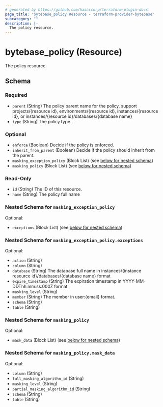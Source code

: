 ```yaml
---
# generated by https://github.com/hashicorp/terraform-plugin-docs
page_title: "bytebase_policy Resource - terraform-provider-bytebase"
subcategory: ""
description: |-
  The policy resource.
---
```


# bytebase_policy (Resource)

The policy resource.



<!-- schema generated by tfplugindocs -->
## Schema

### Required

- `parent` (String) The policy parent name for the policy, support projects/{resource id}, environments/{resource id}, instances/{resource id}, or instances/{resource id}/databases/{database name}
- `type` (String) The policy type.

### Optional

- `enforce` (Boolean) Decide if the policy is enforced.
- `inherit_from_parent` (Boolean) Decide if the policy should inherit from the parent.
- `masking_exception_policy` (Block List) (see [below for nested schema](#nestedblock--masking_exception_policy))
- `masking_policy` (Block List) (see [below for nested schema](#nestedblock--masking_policy))

### Read-Only

- `id` (String) The ID of this resource.
- `name` (String) The policy full name

<a id="nestedblock--masking_exception_policy"></a>
### Nested Schema for `masking_exception_policy`

Optional:

- `exceptions` (Block List) (see [below for nested schema](#nestedblock--masking_exception_policy--exceptions))

<a id="nestedblock--masking_exception_policy--exceptions"></a>
### Nested Schema for `masking_exception_policy.exceptions`

Optional:

- `action` (String)
- `column` (String)
- `database` (String) The database full name in instances/{instance resource id}/databases/{database name} format
- `expire_timestamp` (String) The expiration timestamp in YYYY-MM-DDThh:mm:ss.000Z format
- `masking_level` (String)
- `member` (String) The member in user:{email} format.
- `schema` (String)
- `table` (String)



<a id="nestedblock--masking_policy"></a>
### Nested Schema for `masking_policy`

Optional:

- `mask_data` (Block List) (see [below for nested schema](#nestedblock--masking_policy--mask_data))

<a id="nestedblock--masking_policy--mask_data"></a>
### Nested Schema for `masking_policy.mask_data`

Optional:

- `column` (String)
- `full_masking_algorithm_id` (String)
- `masking_level` (String)
- `partial_masking_algorithm_id` (String)
- `schema` (String)
- `table` (String)


